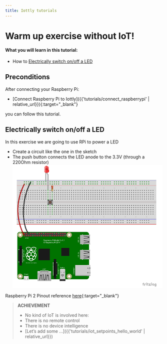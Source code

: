 ```yaml
---
title: Iottly tutorials
---
```


# Warm up exercise without IoT!

#### What you will learn in this tutorial:
- How to [Electrically switch on/off a LED](#electrically-switch-onoff-a-led)


## Preconditions
After connecting your Raspberry Pi:
- [Connect Raspberry Pi to Iottly]({{'tutorials/connect_raspberrypi' | relative_url}}){:target="_blank"}

you can follow this tutorial.

## Electrically switch on/off a LED

In this exercise we are going to use RPi to power a LED
- Create a circuit like the one in the sketch
- The push button connects the LED anode to the 3.3V (through a 220Ohm resistor)
![Alt text](/images/hardware_set_up.png)

Raspberry Pi 2 Pinout reference [here](http://www.jameco.com/Jameco/workshop/circuitnotes/raspberry_pi_circuit_note_fig2a.jpg){:target="_blank"} 


> **ACHIEVEMENT**
>- No kind of IoT is involved here:
>- There is no remote control
>- There is no device intelligence
>- [Let’s add some ...]({{'tutorials/iot_setpoints_hello_world' | relative_url}})



